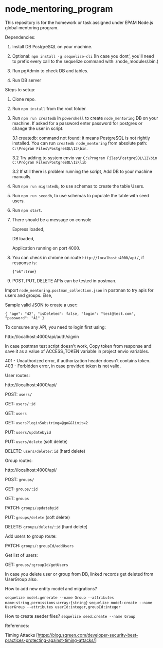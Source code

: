 # node_mentoring_program
This repository is for the homework or task assigned under EPAM Node.js global mentoring program.

Dependencies:
1. Install DB PostgreSQL on your machine.
2. Optional: `npm install -g sequelize-cli` 
(In case you dont', you'll need to prefix every call to the sequelize command with 
./node_modules/.bin.)
3. Run pgAdmin to check DB and tables.

2. Run DB server

Steps to setup:

1. Clone repo.
2. Run `npm install` from the root folder.
3. Run `npm run createdb` in `powershell` to create `node_mentoring` DB on your machine. 
   If asked for a password enter password for postgres or change the user in script.
    
    3.1 createdb: command not found: it means PostgreSQL is not rightly installed. You can
        run `createdb node_mentoring` from absolute path: `C:\Program Files\PostgreSQL\12\bin`.
        
    3.2 Try adding to system envio var 
        `C:\Program Files\PostgreSQL\12\bin`
        `C:\Program Files\PostgreSQL\12\lib`
        
    3.2 If still there is problem running the script, Add DB to your machine manually.
4. Run `npm run migratedb`, to use schemas to create the table Users.
5. Run `npm run seeddb`, to use schemas to populate the table with seed users.
6. Run `npm start`.
7. There should be a message on console
    
    Express loaded, 
    
    DB loaded,
    
    Application running on port 4000.
8. You can check in chrome on route `http://localhost:4000/api/`, if response is:
    
    `{"ok":true}`

9. POST, PUT, DELETE APIs can be tested in postman.

Import `node_mentoring.postman_collection.json` in postman to try apis for users and groups. Else,

Sample valid JSON to create a user:

`{
	"age": "42",
	"isDeleted": false,
	"login": "test@test.com",
	"password": "A1"
}`

To consume any API, you need to login first using:

http://localhost:4000/api/auth/signin

In case postman test script doesn't work,
Copy token from response and save it as a value of ACCESS_TOKEN variable in project envio variables.

401 - Unauthorized error, if authorization header doesn't contains token. 
403 - Forbidden error, in case provided token is not valid.

User routes:

http://localhost:4000/api/

POST:   `users/`

GET:    `users/:id`

GET:     `users`

GET:     `users?loginSubstring=@go&&limit=2`

PUT:     `users/updatebyid`

PUT:     `users/delete` (soft delete)

DELETE:  `users/delete/:id` (hard delete)

Group routes:

http://localhost:4000/api/

POST:   `groups/`

GET:    `groups/:id`

GET:     `groups`

PATCH:   `groups/updatebyid`

PUT:     `groups/delete` (soft delete)

DELETE:  `groups/delete/:id` (hard delete)

Add users to group route:

PATCH:  `groups/:groupId/addUsers` 

Get list of users:

GET: `groups/:groupId/getUsers`

In case you delete user or group from DB, linked records get deleted from UserGroup also.

How to add new entity model and migrations?

`sequelize model:generate --name Group --attributes name:string,permissions:array:{string}`
`sequelize model:create --name UserGroup --attributes userId:integer,groupId:integer`

How to create seeder files?
`sequelize seed:create --name Group`

References:

Timing Attacks [https://blog.sqreen.com/developer-security-best-practices-protecting-against-timing-attacks/]
